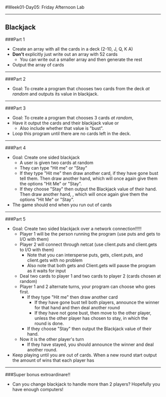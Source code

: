 #Week01-Day05: Friday Afternoon Lab
___

## Blackjack

###Part 1
- Create an array with all the cards in a deck (2-10, J, Q, K A)
- **Don't** explicitly just write out an array with 52 cards
  - You can write out a smaller array and then generate the rest
- Output the array of cards
------

###Part 2
- Goal: To create a program that chooses two cards from the deck *at random* and outputs its value in blackjack.



-----

###Part 3
- Goal: To create a program that chooses 3 cards *at random*,
- Have it output the cards and their blackjack value or
  - Also include whether that value is "bust".
- Loop this program until there are no cards left in the deck.


-----
###Part 4

- Goal: Create one sided blackjack
  - A user is given two cards at random
  - They can type "Hit me" or "Stay"
  - If they type "Hit me" then draw another card, if they have gone bust tell them. Then draw another hand, which will once again give them the options "Hit Me" or "Stay".
  - If they choose "Stay" then output the Blackjack value of their hand. Then draw another hand, , which will once again give them the options "Hit Me" or "Stay".
- The game should end when you run out of cards

----
###Part 5
- Goal: Create two sided blackjack over a network connection!!!!!
  - Player 1 will be the person running the program (use puts and gets to I/O with them)
  - Player 2 will connect through netcat (use client.puts and client.gets to I/O with them)
      - Note that you can intersperse puts, gets, client.puts, and client.gets with no problem
      - Also note that both gets and Client.gets will pause the program as it waits for input
  - Deal two cards to player 1 and two cards to player 2 (cards chosen at random)
  - Player 1 and 2 alternate turns, your program can choose who goes first.
    - If they type "Hit me" then draw another card
      - If they have gone bust tell both players, announce the winner for that hand and then deal another round
      - If they have not gone bust, then move to the other player, unless the other player has chosen to stay, in which the round is done.
    - If they choose "Stay" then output the Blackjack value of their hand.
  - Now it is the other player's turn
    - If they have stayed, you should announce the winner and deal another round.
- Keep playing until you are out of cards. When a new round start output the amount of wins that each player has


---

###Super bonus extroardinare!!
  - Can you change blackjack to handle more than 2 players? Hopefully you have enough computers!
